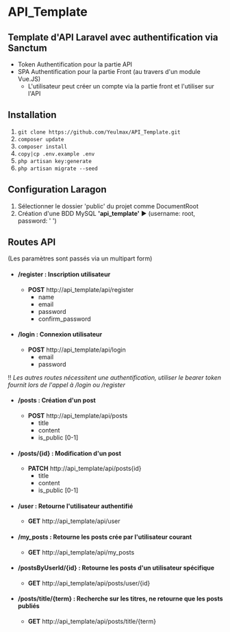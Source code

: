 # API_Template
## Template d'API Laravel avec authentification via Sanctum 
* Token Authentification pour la partie API
* SPA Authentification pour la partie Front (au travers d'un module Vue.JS)
  * L'utilisateur peut créer un compte via la partie front et l'utiliser sur l'API

## Installation
1. `git clone https://github.com/Yeulmax/API_Template.git`
2. `composer update`
3. `composer install`
4. `copy|cp .env.example .env`
5. `php artisan key:generate`
6. `php artisan migrate --seed`

## Configuration Laragon
1. Sélectionner le dossier 'public' du projet comme DocumentRoot
2. Création d'une BDD MySQL **'api_template'** ▶️ (username: root, password: ' ')

## Routes API
(Les paramètres sont passés via un multipart form)
* #### /register : Inscription utilisateur
  * **POST** http://api_template/api/register
    * name
    * email
    * password
    * confirm_password

* #### /login : Connexion utilisateur
  * **POST** http://api_template/api/login
    * email
    * password
    
‼️  *Les autres routes nécessitent une authentification,
utiliser le bearer token fournit lors de l'appel à /login ou /register*

* #### /posts : Création d'un post
  * **POST** http://api_template/api/posts
    * title
    * content
    * is_public [0-1]

* #### /posts/{id} : Modification d'un post
  * **PATCH** http://api_template/api/posts{id}
    * title
    * content
    * is_public [0-1]

* #### /user : Retourne l'utilisateur authentifié
  * **GET** http://api_template/api/user

* #### /my_posts : Retourne les posts crée par l'utilisateur courant
  * **GET** http://api_template/api/my_posts

* #### /postsByUserId/{id} : Retourne les posts d'un utilisateur spécifique
  * **GET** http://api_template/api/posts/user/{id}

* #### /posts/title/{term} : Recherche sur les titres, ne retourne que les posts publiés
  * **GET** http://api_template/api/posts/title/{term}
